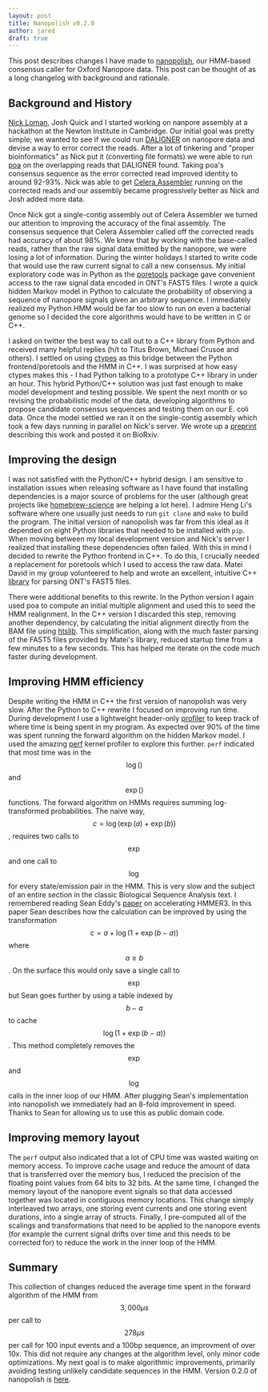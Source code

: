 ```yaml
---
layout: post
title: Nanopolish v0.2.0
author: jared
draft: true
---
```


This post describes changes I have made to [nanopolish](https://github.com/jts/nanopolish), our HMM-based consensus caller for Oxford Nanopore data. This post can be thought of as a long changelog with background and rationale.

Background and History
----------------------

[Nick Loman](http://nickloman.github.io/), Josh Quick and I started working on nanpore assembly at a hackathon at the Newton Institute in Cambridge. Our initial goal was pretty simple; we wanted to see if we could run [DALIGNER](https://github.com/thegenemyers/DALIGNER) on nanopore data and devise a way to error correct the reads. After a lot of tinkering and "proper bioinformatics" as Nick put it (converting file formats) we were able to run [poa](http://sourceforge.net/projects/poamsa/) on the overlapping reads that DALIGNER found. Taking poa's consensus sequence as the error corrected read improved identity to around 92-93%. Nick was able to get [Celera Assembler](http://wgs-assembler.sourceforge.net/wiki/index.php?title=Main_Page) running on the corrected reads and our assembly became progressively better as Nick and Josh added more data.

Once Nick got a single-contig assembly out of Celera Assembler we turned our attention to improving the accuracy of the final assembly. The consensus sequence that Celera Assembler called off the corrected reads had accuracy of about 98%. We knew that by working with the base-called reads, rather than the raw signal data emitted by the nanopore, we were losing a lot of information. During the winter holidays I started to write code that would use the raw current signal to call a new consensus. My initial exploratory code was in Python as the [poretools](https://github.com/arq5x/poretools) package gave convenient access to the raw signal data encoded in ONT's FAST5 files. I wrote a quick hidden Markov model in Python to calculate the probability of observing a sequence of nanopore signals given an arbitrary sequence. I immediately realized my Python HMM would be far too slow to run on even a bacterial genome so I decided the core algorithms would have to be written in C or C++.

I asked on twitter the best way to call out to a C++ library from Python and received many helpful replies (h/t to Titus Brown, Michael Crusoe and others). I settled on using [ctypes](https://docs.python.org/2/library/ctypes.html) as this bridge between the Python frontend/poretools and the HMM in C++. I was surprised at how easy ctypes makes this - I had Python talking to a prototype C++ library in under an hour. This hybrid Python/C++ solution was just fast enough to make model development and testing possible. We spent the next month or so revising the probabilistic model of the data, developing algorithms to propose candidate consensus sequences and testing them on our E. coli data. Once the model settled we ran it on the single-contig assembly which took a few days running in parallel on Nick's server. We wrote up a [preprint](http://biorxiv.org/content/early/2015/03/11/015552) describing this work and posted it on BioRxiv.

Improving the design
--------------------

I was not satisfied with the Python/C++ hybrid design. I am sensitive to installation issues when releasing software as I have found that installing dependencies is a major source of problems for the user (although great projects like [homebrew-science](https://github.com/Homebrew/homebrew-science) are helping a lot here). I admire Heng Li's software where one usually just needs to run ```git clone``` and ```make``` to build the program. The initial version of nanopolish was far from this ideal as it depended on eight Python libraries that needed to be installed with ```pip```. When moving between my local development version and Nick's server I realized that installing these dependencies often failed. With this in mind I decided to rewrite the Python frontend in C++. To do this, I crucially needed a replacement for poretools which I used to access the raw data. Matei David in my group volunteered to help and wrote an excellent, intuitive C++ [library](https://github.com/mateidavid/fast5) for parsing ONT's FAST5 files. 

There were additional benefits to this rewrite. In the Python version I again used poa to compute an initial multiple alignment and used this to seed the HMM realignment. In the C++ version I discarded this step, removing another dependency, by calculating the initial alignment directly from the BAM file using [htslib](https://github.com/samtools/htslib). This simplification, along with the much faster parsing of the FAST5 files provided by Matei's library, reduced startup time from a few minutes to a few seconds. This has helped me iterate on the code much faster during development.

Improving HMM efficiency
------------------------

Despite writing the HMM in C++ the first version of nanopolish was very slow. After the Python to C++ rewrite I focused on improving run time. During development I use a lightweight header-only [profiler](https://github.com/jts/sga/blob/master/src/Util/Profiler.h) to keep track of where time is being spent in my program. As expected over 90% of the time was spent running the forward algorithm on the hidden Markov model. I used the amazing [perf](https://perf.wiki.kernel.org/index.php/Tutorial) kernel profiler to explore this further. ```perf``` indicated that most time was in the $$\log()$$ and $$\exp()$$ functions. The forward algorithm on HMMs requires summing log-transformed probabilities. The naive way, $$c = \log(\exp(a) + \exp(b))$$, requires two calls to $$\exp$$ and one call to $$\log$$ for every state/emission pair in the HMM. This is very slow and the subject of an entire section in the classic Biological Sequence Analysis text. I remembered reading Sean Eddy's [paper](http://journals.plos.org/ploscompbiol/article?id=10.1371/journal.pcbi.1002195) on accelerating HMMER3. In this paper Sean describes how the calculation can be improved by using the transformation $$c = a + \log(1 + \exp(b - a))$$ where $$a \geq b$$. On the surface this would only save a single call to $$\exp$$ but Sean goes further by using a table indexed by $$b - a$$ to cache $$\log(1 + \exp(b - a))$$. This method completely removes the $$\exp$$ and $$\log$$ calls in the inner loop of our HMM. After plugging Sean's implementation into nanopolish we immediately had an 8-fold improvement in speed. Thanks to Sean for allowing us to use this as public domain code.

Improving memory layout
-----------------------

The ```perf``` output also indicated that a lot of CPU time was wasted waiting on memory access. To improve cache usage and reduce the amount of data that is transferred over the memory bus, I reduced the precision of the floating point values from 64 bits to 32 bits. At the same time, I changed the memory layout of the nanopore event signals so that data accessed together was located in contiguous memory locations. This change simply interleaved two arrays, one storing event currents and one storing event durations, into a single array of structs. Finally, I pre-computed all of the scalings and transformations that need to be applied to the nanopore events (for example the current signal drifts over time and this needs to be corrected for) to reduce the work in the inner loop of the HMM. 

Summary
-------

This collection of changes reduced the average time spent in the forward algorithm of the HMM from $$3,000 {\mu}s$$ per call to $$278 \mu s$$ per call for 100 input events and a 100bp sequence, an improvment of over 10x. This did not require any changes at the algorithm level, only minor code optimizations. My next goal is to make algorithmic improvements, primarily avoiding testing unlikely candidate sequences in the HMM. Version 0.2.0 of nanopolish is [here](https://github.com/jts/nanopolish).
